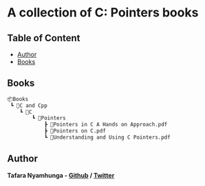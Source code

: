 # A collection of C: Pointers books

## Table of Content

* [Author](#author)
* [Books](#books)

## Books

```bash
📦Books
 ┗ 📂C and Cpp
    ┗ 📂C
        ┗ 📂Pointers
            ┣ 📜Pointers in C A Hands on Approach.pdf
            ┣ 📜Pointers on C.pdf
            ┗ 📜Understanding and Using C Pointers.pdf
```

## Author

**Tafara Nyamhunga  - [Github](https://github.com/tafara-n) / [Twitter](https://twitter.com/tafaranyamhunga)**
